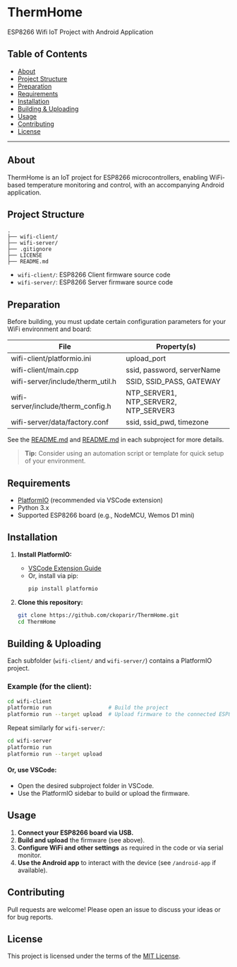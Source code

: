# ThermHome

ESP8266 Wifi IoT Project with Android Application

## Table of Contents
- [About](#about)
- [Project Structure](#project-structure)
- [Preparation](#preparation)
- [Requirements](#requirements)
- [Installation](#installation)
- [Building & Uploading](#building--uploading)
- [Usage](#usage)
- [Contributing](#contributing)
- [License](#license)

---

## About

ThermHome is an IoT project for ESP8266 microcontrollers, enabling WiFi-based temperature monitoring and control, with an accompanying Android application.

## Project Structure

```
.
├── wifi-client/   
├── wifi-server/   
├── .gitignore
├── LICENSE
├── README.md
```

- `wifi-client/`: ESP8266 Client firmware source code  
- `wifi-server/`: ESP8266 Server firmware source code  

## Preparation

Before building, you must update certain configuration parameters for your WiFi environment and board:

| File                               | Property(s)                      |
|-------------------------------------|----------------------------------|
| wifi-client/platformio.ini          | upload_port                      |
| wifi-client/main.cpp                | ssid, password, serverName       |
| wifi-server/include/therm_util.h    | SSID, SSID_PASS, GATEWAY         |
| wifi-server/include/therm_config.h  | NTP_SERVER1, NTP_SERVER2, NTP_SERVER3 |
| wifi-server/data/factory.conf       | ssid, ssid_pwd, timezone         |

See the [README.md](wifi-client/README.md) and [README.md](wifi-server/README.md) in each subproject for more details.

> **Tip:** Consider using an automation script or template for quick setup of your environment.

## Requirements

- [PlatformIO](https://platformio.org/) (recommended via VSCode extension)
- Python 3.x
- Supported ESP8266 board (e.g., NodeMCU, Wemos D1 mini)

## Installation

1. **Install PlatformIO:**
   - [VSCode Extension Guide](https://platformio.org/install/ide?install=vscode)
   - Or, install via pip:
     ```sh
     pip install platformio
     ```

2. **Clone this repository:**
   ```sh
   git clone https://github.com/ckoparir/ThermHome.git
   cd ThermHome
   ```

## Building & Uploading

Each subfolder (`wifi-client/` and `wifi-server/`) contains a PlatformIO project.

### Example (for the client):
```sh
cd wifi-client
platformio run                  # Build the project
platformio run --target upload  # Upload firmware to the connected ESP8266
```

Repeat similarly for `wifi-server/`:

```sh
cd wifi-server
platformio run
platformio run --target upload
```

#### Or, use VSCode:
- Open the desired subproject folder in VSCode.
- Use the PlatformIO sidebar to build or upload the firmware.

## Usage

1. **Connect your ESP8266 board via USB.**
2. **Build and upload** the firmware (see above).
3. **Configure WiFi and other settings** as required in the code or via serial monitor.
4. **Use the Android app** to interact with the device (see `/android-app` if available).

## Contributing

Pull requests are welcome! Please open an issue to discuss your ideas or for bug reports.

## License

This project is licensed under the terms of the [MIT License](LICENSE).
